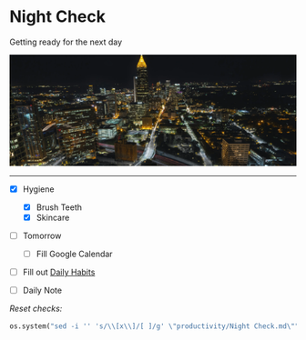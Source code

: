 # Night Check
Getting ready for the next day

![](../media/kyle-sudu-Wn1VBR6CMKo-unsplash.webp)

---

- [x] Hygiene
	- [x] Brush Teeth
	- [x] Skincare
- [ ] Tomorrow
	- [ ] Fill Google Calendar
- [ ] Fill out [Daily Habits](https://app.dailyhabits.xyz)
- [ ] Daily Note



*Reset checks:*
```python
os.system("sed -i '' 's/\\[x\\]/[ ]/g' \"productivity/Night Check.md\"")
```